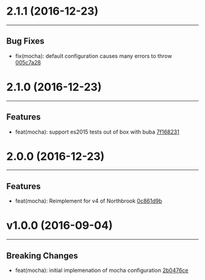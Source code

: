 # 2.1.1 (2016-12-23)
---

## Bug Fixes

- fix(mocha): default configuration causes many errors to throw [005c7a28](https://github.com/northbrookjs/northbrookjs/commits/005c7a28bb9db4f01800ec52da8913a836e9897e)

# 2.1.0 (2016-12-23)
---

## Features

- feat(mocha): support es2015 tests out of box with buba [7f168231](undefined/commits/7f1682318fd4f68cdd14a1a5f7bd307ebb95fe01)

# 2.0.0 (2016-12-23)
---

## Features

- feat(mocha): Reimplement for v4 of Northbrook [0c861d9b](undefined/commits/0c861d9b360a1f02d45db02adf78d046cd302add)

# v1.0.0 (2016-09-04)
---


## Breaking Changes

- feat(mocha): initial implemenation of mocha configuration [2b0476ce](https://github.com/northbrookjs/northbrookjs/commits/2b0476ceb7b92b1a4c22382b4b776c557ecc91f3)



